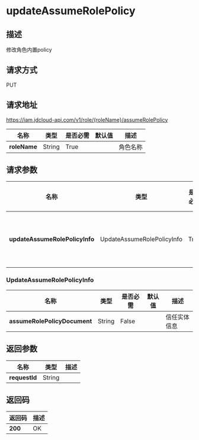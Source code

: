# updateAssumeRolePolicy


## 描述
修改角色内置policy

## 请求方式
PUT

## 请求地址
https://iam.jdcloud-api.com/v1/role/{roleName}/assumeRolePolicy

|名称|类型|是否必需|默认值|描述|
|---|---|---|---|---|
|**roleName**|String|True| |角色名称|

## 请求参数
|名称|类型|是否必需|默认值|描述|
|---|---|---|---|---|
|**updateAssumeRolePolicyInfo**|UpdateAssumeRolePolicyInfo|True| |角色权限信息|

### UpdateAssumeRolePolicyInfo
|名称|类型|是否必需|默认值|描述|
|---|---|---|---|---|
|**assumeRolePolicyDocument**|String|False| |信任实体信息|

## 返回参数
|名称|类型|描述|
|---|---|---|
|**requestId**|String| |


## 返回码
|返回码|描述|
|---|---|
|**200**|OK|
